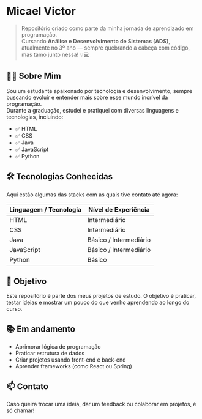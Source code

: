 # Micael Victor

> Repositório criado como parte da minha jornada de aprendizado em programação.  
> Cursando **Análise e Desenvolvimento de Sistemas (ADS)**, atualmente no 3º ano — sempre quebrando a cabeça com código, mas tamo junto nessa! 💡💻

## 👨‍🎓 Sobre Mim

Sou um estudante apaixonado por tecnologia e desenvolvimento, sempre buscando evoluir e entender mais sobre esse mundo incrível da programação.  
Durante a graduação, estudei e pratiquei com diversas linguagens e tecnologias, incluindo:

- ✅ HTML
- ✅ CSS
- ✅ Java
- ✅ JavaScript
- ✅ Python

## 🛠️ Tecnologias Conhecidas

Aqui estão algumas das stacks com as quais tive contato até agora:

| Linguagem / Tecnologia | Nível de Experiência |
|------------------------|----------------------|
| HTML                   | Intermediário        |
| CSS                    | Intermediário        |
| Java                   | Básico / Intermediário |
| JavaScript             | Básico / Intermediário |
| Python                 | Básico               |

## 🚀 Objetivo

Este repositório é parte dos meus projetos de estudo. O objetivo é praticar, testar ideias e mostrar um pouco do que venho aprendendo ao longo do curso.

## 📚 Em andamento

- Aprimorar lógica de programação
- Praticar estrutura de dados
- Criar projetos usando front-end e back-end
- Aprender frameworks (como React ou Spring)

## 📫 Contato

Caso queira trocar uma ideia, dar um feedback ou colaborar em projetos, é só chamar!


